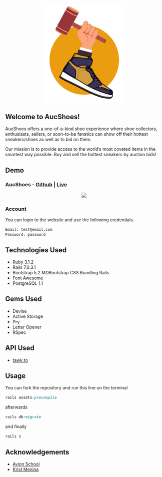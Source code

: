 <p align="center">
  <img src="https://github.com/emerjohncy/final_project/blob/main/app/assets/images/aucshoes-nav.png" width=250>
</p>

## Welcome to AucShoes! 
AucShoes offers a one-of-a-kind shoe experience where shoe collectors, enthusiasts, sellers, or soon-to-be fanatics can show off their hottest sneakers/shoes as well as to bid on them.

Our mission is to provide access to the world’s most coveted items in the smartest way possible. Buy and sell the hottest sneakers by auction bids!

## Demo
### AucShoes - [Github](https://github.com/emerjohncy/final_project) | [Live](https://still-caverns-49332.herokuapp.com/)
<p align="center">
  <img src="https://github.com/emerjohncy/final_project/blob/main/app/assets/images/sample.gif" width=700 >
</p>
  
### Account
You can login to the website and use the following credentials.
```
Email: test@email.com
Password: password
```

## Technologies Used
  - Ruby 3.1.2
  - Rails 7.0.3.1
  - Bootstrap 5.2 MDBootstrap CSS Bundling Rails
  - Font Awesome
  - PostgreSQL 1.1

## Gems Used
  - Devise
  - Active Storage
  - Pry
  - Letter Opener
  - RSpec

## API Used
   - [tawk.to](https://www.tawk.to/)
 
## Usage
You can fork the repository and run this line on the terminal
```ruby
rails assets:precompile
```
afterwards
```ruby
rails db:migrate
```
and finally
```ruby
rails s
```

## Acknowledgements

 - [Avion School](https://www.avionschool.com/)
 - [Krist Menina](https://github.com/kristm)
